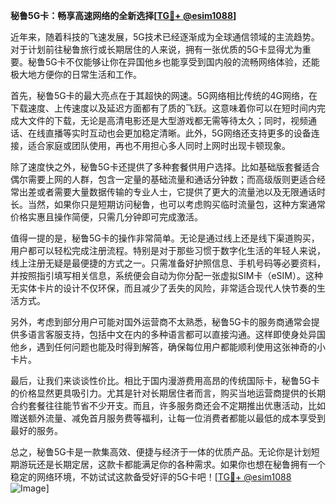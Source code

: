 **秘鲁5G卡：畅享高速网络的全新选择[[TG💪+ @esim1088](https://t.me/s/esim1088)]**

近年来，随着科技的飞速发展，5G技术已经逐渐成为全球通信领域的主流趋势。对于计划前往秘鲁旅行或长期居住的人来说，拥有一张优质的5G卡显得尤为重要。秘鲁5G卡不仅能够让你在异国他乡也能享受到国内般的流畅网络体验，还能极大地方便你的日常生活和工作。

首先，秘鲁5G卡的最大亮点在于其超快的网速。5G网络相比传统的4G网络，在下载速度、上传速度以及延迟方面都有了质的飞跃。这意味着你可以在短时间内完成大文件的下载，无论是高清电影还是大型游戏都无需等待太久；同时，视频通话、在线直播等实时互动也会更加稳定清晰。此外，5G网络还支持更多的设备连接，适合家庭或团队使用，再也不用担心多人同时上网时出现卡顿现象。

除了速度快之外，秘鲁5G卡还提供了多种套餐供用户选择。比如基础版套餐适合偶尔需要上网的人群，包含一定量的基础流量和通话分钟数；而高级版则更适合经常出差或者需要大量数据传输的专业人士，它提供了更大的流量池以及无限通话时长。当然，如果你只是短期访问秘鲁，也可以考虑购买临时流量包，这种方案通常价格实惠且操作简便，只需几分钟即可完成激活。

值得一提的是，秘鲁5G卡的操作非常简单。无论是通过线上还是线下渠道购买，用户都可以轻松完成注册流程。特别是对于那些习惯于数字化生活的年轻人来说，线上注册无疑是最便捷的方式之一。只需准备好护照信息、手机号码等必要资料，并按照指引填写相关信息，系统便会自动为你分配一张虚拟SIM卡（eSIM）。这种无实体卡片的设计不仅环保，而且减少了丢失的风险，非常适合现代人快节奏的生活方式。

另外，考虑到部分用户可能对国外运营商不太熟悉，秘鲁5G卡的服务商通常会提供多语言客服支持，包括中文在内的多种语言都可以直接沟通。这样即使身处异国他乡，遇到任何问题也能及时得到解答，确保每位用户都能顺利使用这张神奇的小卡片。

最后，让我们来谈谈性价比。相比于国内漫游费用高昂的传统国际卡，秘鲁5G卡的价格显然更具吸引力。尤其是针对长期居住者而言，购买当地运营商提供的长期合约套餐往往能节省不少开支。而且，许多服务商还会不定期推出优惠活动，比如赠送额外流量、减免首月服务费等福利，让每一位消费者都能以最低的成本享受到最好的服务。

总之，秘鲁5G卡是一款集高效、便捷与经济于一体的优质产品。无论你是计划短期游玩还是长期定居，这款卡都能满足你的各种需求。如果你也想在秘鲁拥有一个稳定的网络环境，不妨试试这款备受好评的5G卡吧！[[TG💪+ @esim1088](https://t.me/s/esim1088) ![Image](https://i.postimg.cc/4NQfJmqS/Snipaste-2025-05-13-00-14-12.png)]